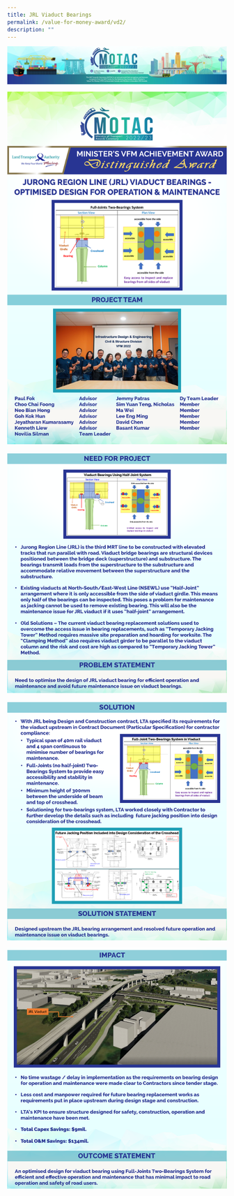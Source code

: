 ```yaml
---
title: JRL Viaduct Bearings
permalink: /value-for-money-award/vd2/
description: ""
---
```

![](/images/hero.png)

![](/images/VFM/VD2/e-Panel_VD2_v01_Individual%20Award%20Contents%201.png)

![](/images/VFM/VD2/e-Panel_VD2_v01_Individual%20Award%20Contents%202.png)

![](/images/VFM/VD2/e-Panel_VD2_v01_Individual%20Award%20Contents%203.png)

![](/images/VFM/VD2/e-Panel_VD2_v01_Individual%20Award%20Contents%204.png)